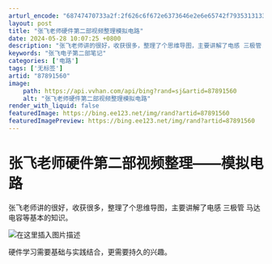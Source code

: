 ```yaml
---
arturl_encode: "68747470733a2f:2f626c6f672e6373646e2e6e65742f79353131333734383735:2f61727469636c652f64657461696c732f3837383931353630"
layout: post
title: "张飞老师硬件第二部视频整理模拟电路"
date: 2024-05-28 10:07:25 +0800
description: "张飞老师讲的很好，收获很多，整理了个思维导图，主要讲解了电感 三极管 马达 电容等基本的知识。硬件学"
keywords: "张飞电子第二部笔记"
categories: ['电路']
tags: ['无标签']
artid: "87891560"
image:
    path: https://api.vvhan.com/api/bing?rand=sj&artid=87891560
    alt: "张飞老师硬件第二部视频整理模拟电路"
render_with_liquid: false
featuredImage: https://bing.ee123.net/img/rand?artid=87891560
featuredImagePreview: https://bing.ee123.net/img/rand?artid=87891560
---
```


# 张飞老师硬件第二部视频整理——模拟电路

张飞老师讲的很好，收获很多，整理了个思维导图，主要讲解了电感 三极管 马达 电容等基本的知识。
  
![在这里插入图片描述](https://i-blog.csdnimg.cn/blog_migrate/ddc488dd6ecceffc813a7b53730a0628.png)
  
硬件学习需要基础与实践结合，更需要持久的兴趣。